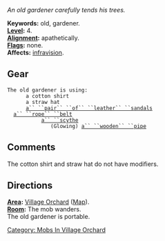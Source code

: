 *An old gardener carefully tends his trees.*

**Keywords:** old, gardener.  
**[Level](Level.md "wikilink"):** 4.  
**[Alignment](Alignment.md "wikilink"):** apathetically.  
**[Flags](:Category:_Mob_Types.md "wikilink"):** none.  
**Affects:** [infravision](Infravision.md "wikilink").  

## Gear

`The old gardener is using:`  
<worn on body>`      a cotton shirt`  
<worn on head>`      a straw hat`  
<worn on feet>`      `[`a`` ``pair`` ``of`` ``leather`` ``sandals`](Leather_Sandals.md "wikilink")  
<worn about waist>`  `[`a`` ``rope`` ``belt`](Rope_Belt.md "wikilink")  
<wielded>`           `[`a`` ``scythe`](Wicked_Scythe.md "wikilink")  
<held>`              (Glowing) `[`a`` ``wooden`` ``pipe`](Wooden_Pipe.md "wikilink")

## Comments

The cotton shirt and straw hat do not have modifiers.

## Directions

**[Area](:Category:_Areas.md "wikilink"):** [Village
Orchard](:Category:_Village_Orchard.md "wikilink")
([Map](Village_Orchard_Map.md "wikilink")).  
**[Room](:Category:_Rooms.md "wikilink"):** The mob wanders.  
The old gardener is portable.  

[Category: Mobs In Village
Orchard](Category:_Mobs_In_Village_Orchard "wikilink")
